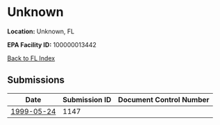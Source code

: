 # Unknown

**Location:** Unknown, FL

**EPA Facility ID:** 100000013442

[Back to FL Index](../../index.md)

## Submissions

| Date | Submission ID | Document Control Number |
|------|--------------|-------------------------|
| [1999-05-24](submissions/1147.md) | 1147 |  |
